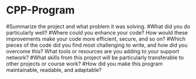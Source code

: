 # CPP-Program

#Summarize the project and what problem it was solving.
#What did you do particularly well?
#Where could you enhance your code? How would these improvements make your code more efficient, secure, and so on?
#Which pieces of the code did you find most challenging to write, and how did you overcome this? What tools or resources are you adding to your support network?
#What skills from this project will be particularly transferable to other projects or course work?
#How did you make this program maintainable, readable, and adaptable?
